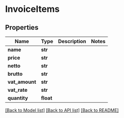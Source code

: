# InvoiceItems

## Properties
Name | Type | Description | Notes
------------ | ------------- | ------------- | -------------
**name** | **str** |  | 
**price** | **str** |  | 
**netto** | **str** |  | 
**brutto** | **str** |  | 
**vat_amount** | **str** |  | 
**vat_rate** | **str** |  | 
**quantity** | **float** |  | 

[[Back to Model list]](../README.md#documentation-for-models) [[Back to API list]](../README.md#documentation-for-api-endpoints) [[Back to README]](../README.md)


